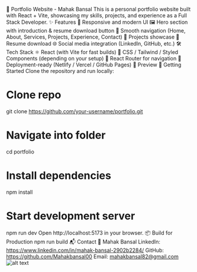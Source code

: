 🚀 Portfolio Website - Mahak Bansal
This is a personal portfolio website built with React + Vite, showcasing my skills, projects, and experience as a Full Stack Developer.
✨ Features
📌 Responsive and modern UI
🖼️ Hero section with introduction & resume download button
🧭 Smooth navigation (Home, About, Services, Projects, Experience, Contact)
💼 Projects showcase
📑 Resume download
🌐 Social media integration (LinkedIn, GitHub, etc.)
🛠️ Tech Stack
⚛️ React (with Vite for fast builds)
🎨 CSS / Tailwind / Styled Components (depending on your setup)
🔗 React Router for navigation
📂 Deployment-ready (Netlify / Vercel / GitHub Pages)
📸 Preview
🚀 Getting Started
Clone the repository and run locally:
# Clone repo
git clone https://github.com/your-username/portfolio.git

# Navigate into folder
cd portfolio

# Install dependencies
npm install

# Start development server
npm run dev
Open http://localhost:5173 in your browser.
📦 Build for Production
npm run build
📬 Contact 
👤 Mahak Bansal
LinkedIn: https://www.linkedin.com/in/mahak-bansal-2902b2284/
GitHub: https://github.com/Mahakbansal00
Email: mahakbansal82@gmail.com
![alt text](<Screenshot 2025-08-16 at 13.33.34.png>)